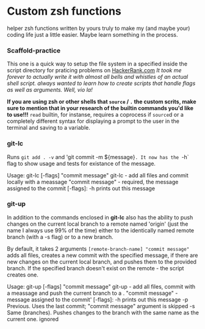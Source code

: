 # Custom zsh functions

helper zsh functions written by yours truly to make my (and maybe your) coding life just a little easier. Maybe learn something in the process.

### Scaffold-practice

This one is a quick way to setup the file system in a specified inside the script directory for praticing problems on [HackerRank.com](https://www.hackerrank.com/)
_It took me forever to actually write it with almost all bells and whistles of an actual shell script. always wanted to learn how to create scripts that handle flags as well as arguments. Well, vio la!_

**If you are using zsh or other shells that `source` / `.` the custom scrits, make sure to mention that in your research of the builtin commands you'd like to use!!!**
`read` builtin, for instanse, requires a coprocess if `source`d or a completely different syntax for displaying a prompt to the user in the terminal and saving to a variable.

### git-lc

Runs `git add . -v` and 'git commit -m ${message}`. It now has the `-h` flag to show usage and tests for existance of the message.

Usage: git-lc [-flags] "commit message"
git-lc - add all files and commit locally with a meassage
"commit message" - required, the message assigned to the commit
[-flags]:
-h prints out this message

### git-up

In addition to the commands enclosed in **git-lc** also has the ability to push changes on the current local branch to a remote named 'origin' (just the name I always use 99% of the time) either to the identically named remote branch (with a -s flag) or to a new branch.

By default, it takes 2 arguments `[remote-branch-name] "commit message"` adds all files, creates a new commit with the specified message, if there are new changes on the current local branch, and pushes them to the provided branch. If the specified branch doesn't exist on the remote - the script creates one.

Usage: git-up [-flags] <remote-branch-name> "commit message"
git-up - add all files, commit with a meassage and push the current branch to a <remote-branch-name>.
"commit message" - message assigned to the commit'
[-flags]:
-h prints out this message
-p Previous. Uses the last commit; "commit message" argument is skipped
-s Same (branches). Pushes changes to the branch with the same name as the current one. <remote-branch-name> ignored

